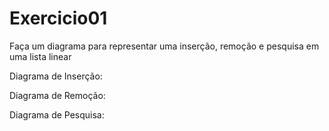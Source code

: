 # Exercicio01
Faça um diagrama para representar uma inserção, remoção e pesquisa em uma lista linear

Diagrama de Inserção:
<img src="">

Diagrama de Remoção:
<img src="">

Diagrama de Pesquisa:
<img src="">
